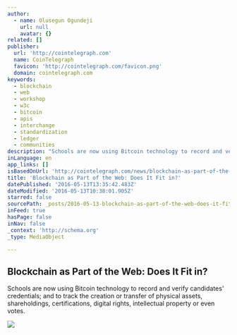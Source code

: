 ```yaml
---
author:
  - name: Olusegun Ogundeji
    url: null
    avatar: {}
related: []
publisher:
  url: 'http://cointelegraph.com'
  name: CoinTelegraph
  favicon: 'http://cointelegraph.com/favicon.png'
  domain: cointelegraph.com
keywords:
  - blockchain
  - web
  - workshop
  - w3c
  - bitcoin
  - apis
  - interchange
  - standardization
  - ledger
  - communities
description: "Schools are now using Bitcoin technology to record and verify candidates' credentials; and to track the creation or transfer of physical assets, shareholdings, certifications, digital rights, intellectual property or even votes."
inLanguage: en
app_links: []
isBasedOnUrl: 'http://cointelegraph.com/news/blockchain-as-part-of-the-web-does-it-fit-in'
title: 'Blockchain as Part of the Web: Does It Fit in?'
datePublished: '2016-05-13T13:35:42.483Z'
dateModified: '2016-05-13T10:38:01.905Z'
starred: false
sourcePath: _posts/2016-05-13-blockchain-as-part-of-the-web-does-it-fit-in.md
inFeed: true
hasPage: false
inNav: false
_context: 'http://schema.org'
_type: MediaObject

---
```

<article style=""><h1>Blockchain as Part of the Web: Does It Fit in?</h1><p>Schools are now using Bitcoin technology to record and verify candidates' credentials; and to track the creation or transfer of physical assets, shareholdings, certifications, digital rights, intellectual property or even votes.</p><img src="http://cointelegraph.com/images/725_aHR0cDovL2NvaW50ZWxlZ3JhcGguY29tL3N0b3JhZ2UvdXBsb2Fkcy92aWV3LzkyMTM1ZjQzMTI3ODVlZDM0Nzk5YTM5NmFjZmE1MjVkLnBuZw==.jpg" /></article>